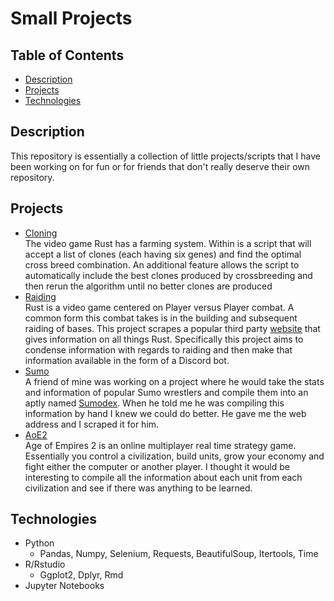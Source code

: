 # Small Projects

## Table of Contents
 - [Description](#Description)
 - [Projects](#Projects)
 - [Technologies](#Technologies)

## Description
This repository is essentially a collection of little projects/scripts that I have been working on for fun or for friends that don't really deserve their own repository.

## Projects
- [Cloning](/Cloning/)  
  The video game Rust has a farming system. Within is a script that will accept a list of clones (each having six genes) and find the optimal cross breed combination.
  An additional feature allows the script to automatically include the best clones produced by crossbreeding and then rerun the algorithm until no better clones are produced
- [Raiding](/Raiding/)  
  Rust is a video game centered on Player versus Player combat. A common form this combat takes is in the building and subsequent raiding of bases. This project scrapes a popular   third party [website](https://rustlabs.com/) that gives information on all things Rust. Specifically this project aims to condense information with regards to raiding and then     make that information available in the form of a Discord bot.
- [Sumo](/Sumo/)  
  A friend of mine was working on a project where he would take the stats and information of popular Sumo wrestlers and compile them into an aptly named [Sumodex](http://3.131.99.116/wrestler/1). When he told me he was compiling this information by hand I knew we could do better. He gave me the web address and I scraped it for him. 
 - [AoE2](/AoE2/)  
  Age of Empires 2 is an online multiplayer real time strategy game. Essentially you control a civilization, build units, grow your economy and fight either the computer or         another player. I thought it would be interesting to compile all the information about each unit from each civilization and see if there was anything to be learned. 


## Technologies
 - Python
   - Pandas, Numpy, Selenium, Requests, BeautifulSoup, Itertools, Time
 - R/Rstudio
   - Ggplot2, Dplyr, Rmd  
 - Jupyter Notebooks
